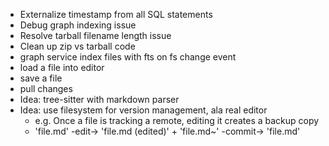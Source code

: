 - Externalize timestamp from all SQL statements
- Debug graph indexing issue
- Resolve tarball filename length issue
- Clean up zip vs tarball code
- graph service index files with fts on fs change event
- load a file into editor
- save a file
- pull changes
- Idea: tree-sitter with markdown parser
- Idea: use filesystem for version management, ala real editor
  - e.g. Once a file is tracking a remote, editing it creates a backup copy
  - 'file.md' -edit-> 'file.md (edited)' + 'file.md~' -commit-> 'file.md'
